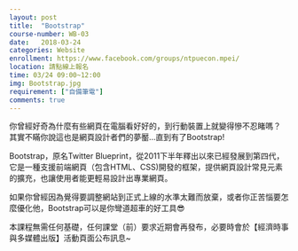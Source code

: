 ```yaml
---
layout: post  
title:  "Bootstrap"  
course-number: WB-03 
date:   2018-03-24  
categories: Website  
enrollment: https://www.facebook.com/groups/ntpuecon.mpei/
location: 請點線上報名  
time: 03/24 09:00~12:00  
img: Bootstrap.jpg
requirement: ["自備筆電"]  
comments: true  
---
```

你曾經好奇為什麼有些網頁在電腦看好好的，到行動裝置上就變得慘不忍睹嗎？
其實不瞞你說這也是網頁設計者們的夢靨...直到有了Bootstrap!

Bootstrap，原名Twitter Blueprint，從2011下半年釋出以來已經發展到第四代，
它是一種支援前端網頁（包含HTML、CSS)開發的框架，提供網頁設計常見元素的擴充，也讓使用者能更輕易設計出專業網頁。

如果你曾經因為覺得要調整網站到正式上線的水準太難而放棄，或者你正苦惱要怎麼優化他，Bootstrap可以是你彎道超車的好工具😎

本課程無需任何基礎，任何課堂（前）要求近期會再發布，必要時會於【經濟時事與多媒體出版】活動頁面公布訊息~

